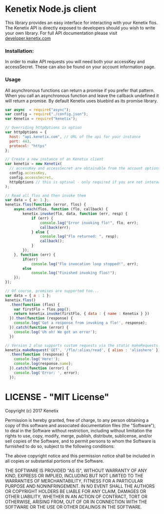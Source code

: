 Kenetix Node.js client
=====================

This library provides an easy interface for interacting with your Kenetix flos.
The Kenetix API is directly exposed to developers should you wish to write your own library.
For full API documentation please visit [developer.kenetix.com]("https//developer.kenetix.com")

### Installation:
In order to make API requests you will need both your accessKey and accessSecret.
These can also be found on your account information page.

### Usage

All asynchronous functions can return a promise if you prefer that pattern.
When you call an asynchronous function and
leave the callback undefined it will return a promise.
By default Kenetix uses bluebird as its promise library.

```javascript
var async  = require("async");
var config = require("./config.json");
var Kenetix = require("kenetix");

// Overriding httpOptions is option
var httpOptions = {
  host: "api.kenetix.com", // URL of the api for your instance
  port: 443,
  protocol: "https"
};

// Create a new instance of an Kenetix client
var kenetix = new Kenetix(
  // accessKey and accessSecret are obtainable from the account options in the Kenetix designer
  config.accessKey,
  config.accessSecret,
  httpOptions // this is optinal - only required if you are not interacting with the production Kenetix.com instance
);

// Read all flos and then invoke them
var data = { a: 1 };
kenetix.flos(function (error, flos) {
	async.each(flos, function (flo, callback) {
		kenetix.invoke(flo, data, function (err, resp) {
			if (err) {
				console.log("Error invoking flo!", flo, err);
				callback(err);
			} else {
				console.log("Flo returned: ", resp);
				callback();
			}
		});
	}, function (err) {
		if(err)
			console.log("Flo invocation loop stopped!", err);
		else
			console.log("Finished invoking flos!");
	});
});

// Of course, promises are supported too...
var data = { a : 1 };
kenetix.flos()
  .then(function (flos) {
    var firstFlo = flos.pop();
    return kenetix.invoke(firstFlo, { data : { name : Kenetix } })
  }).then(function (response) {
    console.log('Got a response from invoking a flo!', response);
  }).catch(function (error) {
    console.log('Uh oh! We got an error');
  })

// Version 2 also supports custom requests via the static makeRequests method
kenetix.makeRequest('GET', '/flo/:alias/read', { alias : 'aliashere' })
  .then(function (response) {
    console.log('Here!');
    console.log(response.name);
  }).catch(function (error) {
    console.log('Error: ', error);
  });

```
LICENSE - "MIT License"
=======================
Copyright (c) 2017 Kenetix

Permission is hereby granted, free of charge, to any person obtaining a copy
of this software and associated documentation files (the "Software"), to deal
in the Software without restriction, including without limitation the rights
to use, copy, modify, merge, publish, distribute, sublicense, and/or sell
copies of the Software, and to permit persons to whom the Software is
furnished to do so, subject to the following conditions:

The above copyright notice and this permission notice shall be included in
all copies or substantial portions of the Software.

THE SOFTWARE IS PROVIDED "AS IS", WITHOUT WARRANTY OF ANY KIND, EXPRESS OR
IMPLIED, INCLUDING BUT NOT LIMITED TO THE WARRANTIES OF MERCHANTABILITY,
FITNESS FOR A PARTICULAR PURPOSE AND NONINFRINGEMENT. IN NO EVENT SHALL THE
AUTHORS OR COPYRIGHT HOLDERS BE LIABLE FOR ANY CLAIM, DAMAGES OR OTHER
LIABILITY, WHETHER IN AN ACTION OF CONTRACT, TORT OR OTHERWISE, ARISING FROM,
OUT OF OR IN CONNECTION WITH THE SOFTWARE OR THE USE OR OTHER DEALINGS IN
THE SOFTWARE.
